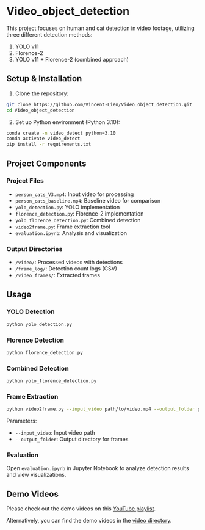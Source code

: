 # Video_object_detection
This project focuses on human and cat detection in video footage, utilizing three different detection methods:
1. YOLO v11
2. Florence-2
3. YOLO v11 + Florence-2 (combined approach)

## Setup & Installation
1. Clone the repository:
```bash
git clone https://github.com/Vincent-Lien/Video_object_detection.git
cd Video_object_detection
```

2. Set up Python environment (Python 3.10):
```bash
conda create -n video_detect python=3.10
conda activate video_detect
pip install -r requirements.txt
```

## Project Components
### Project Files
- `person_cats_V3.mp4`: Input video for processing
- `person_cats_baseline.mp4`: Baseline video for comparison
- `yolo_detection.py`: YOLO implementation
- `florence_detection.py`: Florence-2 implementation
- `yolo_florence_detection.py`: Combined detection
- `video2frame.py`: Frame extraction tool
- `evaluation.ipynb`: Analysis and visualization

### Output Directories
- `/video/`: Processed videos with detections
- `/frame_log/`: Detection count logs (CSV)
- `/video_frames/`: Extracted frames

## Usage
### YOLO Detection
```bash
python yolo_detection.py
```

### Florence Detection
```bash
python florence_detection.py
```

### Combined Detection
```bash
python yolo_florence_detection.py
```

### Frame Extraction
```bash
python video2frame.py --input_video path/to/video.mp4 --output_folder path/to/output/
```
Parameters:
- `--input_video`: Input video path
- `--output_folder`: Output directory for frames

### Evaluation
Open `evaluation.ipynb` in Jupyter Notebook to analyze detection results and view visualizations.

## Demo Videos
Please check out the demo videos on this [YouTube playlist](https://www.youtube.com/watch?v=GZvXXO5-d6g&list=PL5CSYCnSztknhQjGjRP9OFIskxG2mWMCM).

Alternatively, you can find the demo videos in the [video directory](./video/).